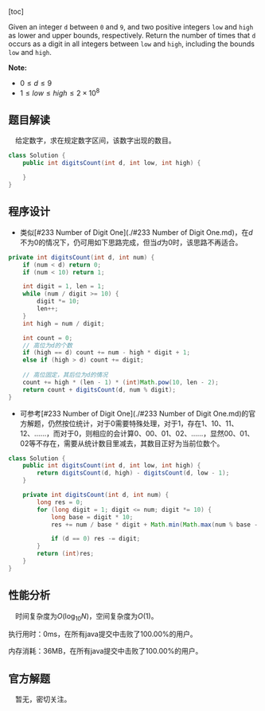 [toc]

Given an integer `d` between `0` and `9`, and two positive integers `low` and `high` as lower and upper bounds, respectively. Return the number of times that `d` occurs as a digit in all integers between `low` and `high`, including the bounds `low` and `high`.



**Note:**

* $0 \le d \le 9$
* $1 \le low \le high \le 2×10^8$



## 题目解读

&emsp;给定数字，求在规定数字区间，该数字出现的数目。

```java
class Solution {
    public int digitsCount(int d, int low, int high) {

    }
}
```

## 程序设计

* 类似[#233 Number of Digit One](./#233 Number of Digit One.md)，在$d$不为$0$的情况下，仍可用如下思路完成，但当$d$为$0$时，该思路不再适合。

```java
private int digitsCount(int d, int num) {
    if (num < d) return 0;
    if (num < 10) return 1;

    int digit = 1, len = 1;
    while (num / digit >= 10) {
        digit *= 10;
        len++;
    }
    int high = num / digit;

    int count = 0;
    // 高位为d的个数
    if (high == d) count += num - high * digit + 1;
    else if (high > d) count += digit;
        
    // 高位固定，其后位为d的情况
    count += high * (len - 1) * (int)Math.pow(10, len - 2);
    return count + digitsCount(d, num % digit);
}
```

* 可参考[#233 Number of Digit One](./#233 Number of Digit One.md)的官方解题，仍然按位统计，对于0需要特殊处理，对于1，存在1、10、11、12、……，而对于0，则相应的会计算0、00、01、02、……，显然00、01、02等不存在，需要从统计数目里减去，其数目正好为当前位数个。

```java
class Solution {
    public int digitsCount(int d, int low, int high) {
        return digitsCount(d, high) - digitsCount(d, low - 1);
    }

    private int digitsCount(int d, int num) {
        long res = 0;
        for (long digit = 1; digit <= num; digit *= 10) {
            long base = digit * 10;
            res += num / base * digit + Math.min(Math.max(num % base - d * digit + 1, 0), digit);

            if (d == 0) res -= digit;
        }
        return (int)res;
    }
}
```

## 性能分析

&emsp;时间复杂度为$O(\log_{10}N)$，空间复杂度为$O(1)$。

执行用时：0ms，在所有java提交中击败了100.00%的用户。

内存消耗：36MB，在所有java提交中击败了100.00%的用户。

## 官方解题

&emsp;暂无，密切关注。